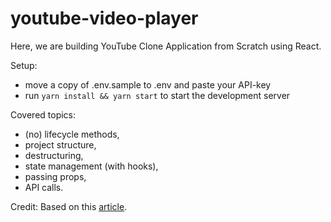 # youtube-video-player

Here, we are building YouTube Clone Application from Scratch using React.

Setup:

- move a copy of .env.sample to .env and paste your API-key
- run `yarn install && yarn start` to start the development server

Covered topics:

- (no) lifecycle methods,
- project structure,
- destructuring,
- state management (with hooks),
- passing props,
- API calls.

Credit:
Based on this [article](https://www.youtube.com/watch?v=VPVzx1ZOVuw).

